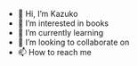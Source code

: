 - 👋 Hi, I’m Kazuko
- 👀 I’m interested in books
- 🌱 I’m currently learning 
- 💞️ I’m looking to collaborate on
- 📫 How to reach me 

<!---
KazukoForever/KazukoForever is a ✨ special ✨ repository because its `README.md` (this file) appears on your GitHub profile.
You can click the Preview link to take a look at your changes.
--->
